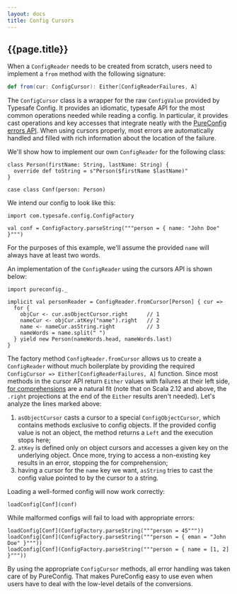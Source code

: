 ```yaml
---
layout: docs
title: Config Cursors
---
```


## {{page.title}}

When a `ConfigReader` needs to be created from scratch, users need to implement a `from` method with the following
signature:

```scala
def from(cur: ConfigCursor): Either[ConfigReaderFailures, A]
```

The `ConfigCursor` class is a wrapper for the raw `ConfigValue` provided by Typesafe Config. It provides an idiomatic,
typesafe API for the most common operations needed while reading a config. In particular, it provides cast operations
and key accesses that integrate neatly with the [PureConfig errors API](error-handling.html). When using cursors
properly, most errors are automatically handled and filled with rich information about the location of the failure.

We'll show how to implement our own `ConfigReader` for the following class:

```tut:silent
class Person(firstName: String, lastName: String) {
  override def toString = s"Person($firstName $lastName)"
}

case class Conf(person: Person)
```

We intend our config to look like this:

```tut:silent
import com.typesafe.config.ConfigFactory

val conf = ConfigFactory.parseString("""person = { name: "John Doe" }""")
```

For the purposes of this example, we'll assume the provided `name` will always have at least two words.

An implementation of the `ConfigReader` using the cursors API is shown below:

```tut:silent
import pureconfig._

implicit val personReader = ConfigReader.fromCursor[Person] { cur =>
  for {
    objCur <- cur.asObjectCursor.right      // 1
    nameCur <- objCur.atKey("name").right   // 2
    name <- nameCur.asString.right          // 3
    nameWords = name.split(" ")
  } yield new Person(nameWords.head, nameWords.last)
}
```

The factory method `ConfigReader.fromCursor` allows us to create a `ConfigReader` without much boilerplate by providing
the required `ConfigCursor => Either[ConfigReaderFailures, A]` function. Since most methods in the cursor API return
`Either` values with failures at their left side,
[for comprehensions](https://docs.scala-lang.org/tour/for-comprehensions.html) are a natural fit (note that on Scala
2.12 and above, the `.right` projections at the end of the `Either` results aren't needed). Let's analyze the lines
marked above:

1. `asObjectCursor` casts a cursor to a special `ConfigObjectCursor`, which contains methods exclusive to config
objects. If the provided config value is not an object, the method returns a `Left` and the execution stops here;
2. `atKey` is defined only on object cursors and accesses a given key on the underlying object. Once more, trying to
access a non-existing key results in an error, stopping the for comprehension;
3. having a cursor for the `name` key we want, `asString` tries to cast the config value pointed to by the cursor to a
string.

Loading a well-formed config will now work correctly:

```tut:book
loadConfig[Conf](conf)
```

While malformed configs will fail to load with appropriate errors:

```tut:book
loadConfig[Conf](ConfigFactory.parseString("""person = 45"""))
loadConfig[Conf](ConfigFactory.parseString("""person = { eman = "John Doe" }"""))
loadConfig[Conf](ConfigFactory.parseString("""person = { name = [1, 2] }"""))
```

By using the appropriate `ConfigCursor` methods, all error handling was taken care of by PureConfig. That makes
PureConfig easy to use even when users have to deal with the low-level details of the conversions.
